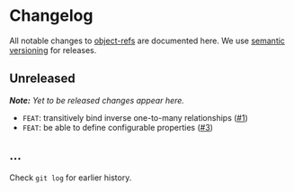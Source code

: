 # Changelog

All notable changes to [object-refs](https://github.com/bpmn-io/object-refs) are documented here. We use [semantic versioning](http://semver.org/) for releases.

## Unreleased

___Note:__ Yet to be released changes appear here._

* `FEAT`: transitively bind inverse one-to-many relationships ([#1](https://github.com/bpmn-io/object-refs/issues/1))
* `FEAT`: be able to define configurable properties ([#3](https://github.com/bpmn-io/object-refs/issues/3))

## ...

Check `git log` for earlier history.